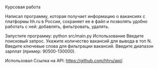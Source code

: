 Курсовая работа

Написал программу, которая получает информацию о вакансиях с платформы hh.ru в России, сохраняет ее в файл и позволять удобно работать с ней: добавлять, фильтровать, удалять.

Запустите программу: python src/main.py Использование Введите поисковый запрос. Укажите количество вакансий для вывода в топ N. Введите ключевые слова для фильтрации вакансий. Введите диапазон зарплат (пример: 90500-130000).

Использовал Ссылка на API: https://github.com/hhru/api/.
